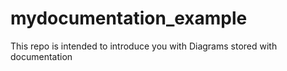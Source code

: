 # mydocumentation_example
This repo is intended to introduce you with Diagrams stored with documentation
